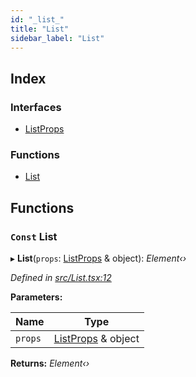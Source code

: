 ```yaml
---
id: "_list_"
title: "List"
sidebar_label: "List"
---
```


## Index

### Interfaces

* [ListProps](../interfaces/_list_.listprops.md)

### Functions

* [List](_list_.md#const-list)

## Functions

### `Const` List

▸ **List**(`props`: [ListProps](../interfaces/_list_.listprops.md) & object): *Element‹›*

*Defined in [src/List.tsx:12](https://github.com/tarojsx/ui/blob/v0.11.0/src/List.tsx#L12)*

**Parameters:**

Name | Type |
------ | ------ |
`props` | [ListProps](../interfaces/_list_.listprops.md) & object |

**Returns:** *Element‹›*
